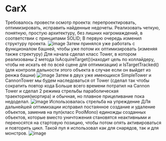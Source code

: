 # CarX
Требовалось провести осмотр проекта: перепроектировать, оптимизировать, исправить найденные недочеты.
Реализовать четкую, понятную, простую архитектуру, без лишних нагромаждений, в соответствии с принципами SOLID;
В первую очередь изменил структуру проекта.
![image](https://user-images.githubusercontent.com/62421378/196540150-90e74444-f15c-4671-9cda-8eba7102e77d.png)
Затем принялся уже работать с функционалом башней, чтобы уже потом их оптимизировать (изменяя также стректуру)
Для начала сделал класс Tower, в котором реализованы 2 метода IsAcquireTarget()(находит цель по коллайдеру, чтобы не искать её по всей сцене для оптимизации) и 
IsTargetTracked()(для контроля дальности этого объекта в случае если он выйдет из ренжа башни)
![image](https://user-images.githubusercontent.com/62421378/196541032-532c361a-2954-4f26-9c94-a98cc9764925.png)
Затем в двух уже имеющихся SimpleTower и CannonTower мы будем наследоваться от Tower (сделал так чтобы сократить повтор кода
Больше всего времени потратил на Cannon Tower и сделал 2 режима стрельбы параболическая траектория(мортира) и обычная, но плавное прицеливание пока недоделал.
![image](https://user-images.githubusercontent.com/62421378/196542558-7c7602cd-b706-49d2-9b0d-855bec1ca363.png)
Использовалась стрельба на упреждение
ДЛя дальнейшей оптимизации исправил постаянное создание и удаление объектов, заменив на пул(класс PoolMono) единожды созданных объектов, которые вместо уничтожения
становятся неактивными и переносятся на стартовую позицию, чтобы потом опять активироваться и повторить цикл.
Такой пул я использовал как для снарядов, так и для монстров.
![image](https://user-images.githubusercontent.com/62421378/196543501-2db54909-4a1a-4a8f-b91f-ec9240d3b359.png)
